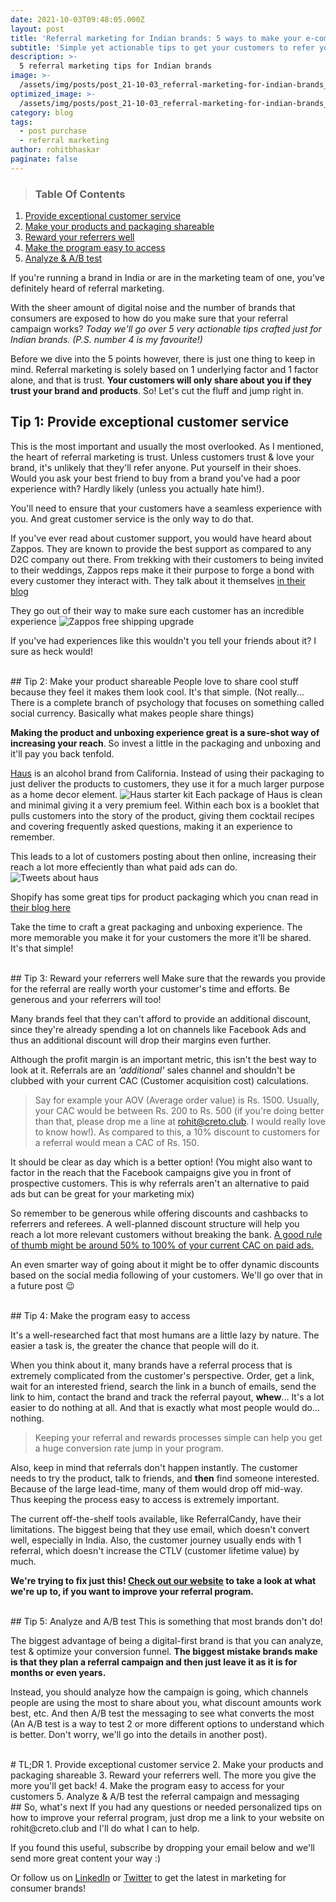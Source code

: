 ```yaml
---
date: 2021-10-03T09:48:05.000Z
layout: post
title: 'Referral marketing for Indian brands: 5 ways to make your e-commerce referral program stand out'
subtitle: 'Simple yet actionable tips to get your customers to refer you.'
description: >-
  5 referral marketing tips for Indian brands 
image: >-
  /assets/img/posts/post_21-10-03_referral-marketing-for-indian-brands_full.jpg
optimized_image: >-
  /assets/img/posts/post_21-10-03_referral-marketing-for-indian-brands_optimized.jpg
category: blog
tags:
  - post purchase
  - referral marketing
author: rohitbhaskar
paginate: false
---
```

> ### Table Of Contents
1. [Provide exceptional customer service](#tip-1-provide-exceptional-customer-service)
2. [Make your products and packaging shareable](#tip-2-make-your-products-and-packaging-shareable)
3. [Reward your referrers well](#tip-3-reward-your-referrers-well)
4. [Make the program easy to access](#tip-4-make-the-program-easy-to-access)
5. [Analyze & A/B test](#tip-5-analyze-and-ab-test)

If you're running a brand in India or are in the marketing team of one, you've definitely heard of referral marketing.

With the sheer amount of digital noise and the number of brands that consumers are exposed to how do you make sure that your referral campaign works? *Today we'll go over 5 very actionable tips crafted just for Indian brands. (P.S. number 4 is my favourite!)*

Before we dive into the 5 points however, there is just one thing to keep in mind. Referral marketing is solely based on 1 underlying factor and 1 factor alone, and that is trust. **Your customers will only share about you if they trust your brand and products**. So! Let's cut the fluff and jump right in.
<br>
## Tip 1: Provide exceptional customer service
This is the most important and usually the most overlooked. As I mentioned, the heart of referral marketing is trust. Unless customers trust & love your brand, it's unlikely that they'll refer anyone. Put yourself in their shoes. Would you ask your best friend to buy from a brand you've had a poor experience with? Hardly likely (unless you actually hate him!).

You'll need to ensure that your customers have a seamless experience with you. And great customer service is the only way to do that.

If you've ever read about customer support, you would have heard about Zappos. They are known to provide the best support as compared to any D2C company out there. From trekking with their customers to being invited to their weddings, Zappos reps make it their purpose to forge a bond with every customer they interact with. They talk about it themselves [in their blog](https://www.zappos.com/about/stories/customer-service-things-to-know)

They go out of their way to make sure each customer has an incredible experience
![Zappos free shipping upgrade](https://insightyoucanuse.com/wp-content/uploads/2013/03/Zappos_A-great-example.png)

If you've had experiences like this wouldn't you tell your friends about it? I sure as heck would!

<br>
## Tip 2: Make your product shareable
People love to share cool stuff because they feel it makes them look cool. It's that simple. (Not really... There is a complete branch of psychology that focuses on something called social currency. Basically what makes people share things)

**Making the product and unboxing experience great is a sure-shot way of increasing your reach**. So invest a little in the packaging and unboxing and it'll pay you back tenfold.

[Haus](https://drink.haus/) is an alcohol brand from California. Instead of using their packaging to just deliver the products to customers, they use it for a much larger purpose as a home decor element.
![Haus starter kit](https://cdn.shopify.com/s/files/1/0070/7032/files/Haus-April-2020-0003.jpg?v=1601638694)
Each package of Haus is clean and minimal giving it a very premium feel. Within each box is a booklet that pulls customers into the story of the product, giving them cocktail recipes and covering frequently asked questions, making it an experience to remember.

This leads to a lot of customers posting about then online, increasing their reach a lot more effeciently than what paid ads can do.
![Tweets about haus](https://cdn.shopify.com/s/files/1/0070/7032/files/Twitter_shoutout_to_Haus.png?format=webp&v=1601638723)

Shopify has some great tips for product packaging which you cnan read in [their blog here](https://www.shopify.com/blog/ecommerce-packaging)

Take the time to craft a great packaging and unboxing experience. The more memorable you make it for your customers the more it'll be shared. It's that simple!

<br>
## Tip 3: Reward your referrers well
Make sure that the rewards you provide for the referral are really worth your customer's time and efforts. Be generous and your referrers will too!

Many brands feel that they can't afford to provide an additional discount, since they're already spending a lot on channels like Facebook Ads and thus an additional discount will drop their margins even further.

Although the profit margin is an important metric, this isn't the best way to look at it. Referrals are an *'additional'* sales channel and shouldn't be clubbed with your current CAC (Customer acquisition cost) calculations. 

> Say for example your AOV (Average order value) is Rs. 1500. Usually, your CAC would be between Rs. 200 to Rs. 500 (if you're doing better than that, please drop me a line at rohit@creto.club. I would really love to know how!). As compared to this, a 10% discount to customers for a referral would mean a CAC of Rs. 150. 

It should be clear as day which is a better option! (You might also want to factor in the reach that the Facebook campaigns give you in front of prospective customers. This is why referrals aren't an alternative to paid ads but can be great for your marketing mix)

So remember to be generous while offering discounts and cashbacks to referrers and referees. A well-planned discount structure will help you reach a lot more relevant customers without breaking the bank. <ins>A good rule of thumb might be around 50% to 100% of your current CAC on paid ads.</ins>

An even smarter way of going about it might be to offer dynamic discounts based on the social media following of your customers. We'll go over that in a future post 😉

<br>
## Tip 4: Make the program easy to access

It's a well-researched fact that most humans are a little lazy by nature. The easier a task is, the greater the chance that people will do it.

When you think about it, many brands have a referral process that is extremely complicated from the customer's perspective. Order, get a link, wait for an interested friend, search the link in a bunch of emails, send the link to him, contact the brand and track the referral payout, **whew**... It's a lot easier to do nothing at all. And that is exactly what most people would do... nothing.

> Keeping your referral and rewards processes simple can help you get a huge conversion rate jump in your program.

Also, keep in mind that referrals don't happen instantly. The customer needs to try the product, talk to friends, and **then** find someone interested. Because of the large lead-time, many of them would drop off mid-way. Thus keeping the process easy to access is extremely important.

The current off-the-shelf tools available, like ReferralCandy, have their limitations. The biggest being that they use email, which doesn't convert well, especially in India. Also, the customer journey usually ends with 1 referral, which doesn't increase the CTLV (customer lifetime value) by much.

**We're trying to fix just this! [Check out our website](https://creto.club/ld/affiliate-brand) to take a look at what we're up to, if you want to improve your referral program.**

<br>
## Tip 5: Analyze and A/B test
This is something that most brands don't do!

The biggest advantage of being a digital-first brand is that you can analyze, test & optimize your conversion funnel. **The biggest mistake brands make is that they plan a referral campaign and then just leave it as it is for months or even years.**

Instead, you should analyze how the campaign is going, which channels people are using the most to share about you, what discount amounts work best, etc. And then A/B test the messaging to see what converts the most (An A/B test is a way to test 2 or more different options to understand which is better. Don't worry, we'll go into the details in another post).

<br>
# TL;DR
1. Provide exceptional customer service
2. Make your products and packaging shareable
3. Reward your referrers well. The more you give the more you'll get back!
4. Make the program easy to access for your customers
5. Analyze & A/B test the referral campaign and messaging

<br>
## So, what's next
If you had any questions or needed personalized tips on how to improve your referral program, just drop me a link to your website on rohit@creto.club and I'll do what I can to help.

If you found this useful, subscribe by dropping your email below and we'll send more great content your way :)

Or follow us on [LinkedIn](https://www.linkedin.com/company/creto-club) or [Twitter](https://twitter.com/creto_club) to get the latest in marketing for consumer brands!